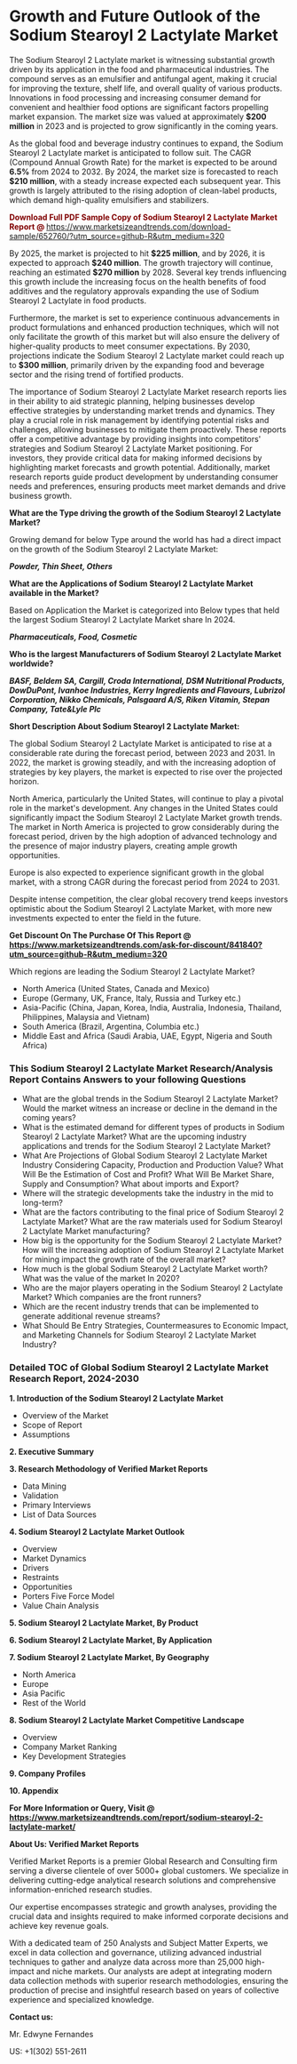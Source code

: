 <h1>Growth and Future Outlook of the Sodium Stearoyl 2 Lactylate Market</h1>    <p>The Sodium Stearoyl 2 Lactylate market is witnessing substantial growth driven by its application in the food and pharmaceutical industries. The compound serves as an emulsifier and antifungal agent, making it crucial for improving the texture, shelf life, and overall quality of various products. Innovations in food processing and increasing consumer demand for convenient and healthier food options are significant factors propelling market expansion. The market size was valued at approximately <strong>$200 million</strong> in 2023 and is projected to grow significantly in the coming years.</p>        <p>As the global food and beverage industry continues to expand, the Sodium Stearoyl 2 Lactylate market is anticipated to follow suit. The CAGR (Compound Annual Growth Rate) for the market is expected to be around <strong>6.5%</strong> from 2024 to 2032. By 2024, the market size is forecasted to reach <strong>$210 million</strong>, with a steady increase expected each subsequent year. This growth is largely attributed to the rising adoption of clean-label products, which demand high-quality emulsifiers and stabilizers.</p>        <p><strong><span style="color: #800000;">Download Full PDF Sample Copy of Sodium Stearoyl 2 Lactylate Market Report @</span>&nbsp;</strong><a href="https://www.marketsizeandtrends.com/download-sample/652760/?utm_source=github-R&amp;utm_medium=320">https://www.marketsizeandtrends.com/download-sample/652760/?utm_source=github-R&amp;utm_medium=320</a></p>        <p>By 2025, the market is projected to hit <strong>$225 million</strong>, and by 2026, it is expected to approach <strong>$240 million</strong>. The growth trajectory will continue, reaching an estimated <strong>$270 million</strong> by 2028. Several key trends influencing this growth include the increasing focus on the health benefits of food additives and the regulatory approvals expanding the use of Sodium Stearoyl 2 Lactylate in food products.</p>        <p>Furthermore, the market is set to experience continuous advancements in product formulations and enhanced production techniques, which will not only facilitate the growth of this market but will also ensure the delivery of higher-quality products to meet consumer expectations. By 2030, projections indicate the Sodium Stearoyl 2 Lactylate market could reach up to <strong>$300 million</strong>, primarily driven by the expanding food and beverage sector and the rising trend of fortified products.</p></p><p>The importance of&nbsp;Sodium Stearoyl 2 Lactylate Market research reports lies in their ability to aid strategic planning, helping businesses develop effective strategies by understanding market trends and dynamics. They play a crucial role in risk management by identifying potential risks and challenges, allowing businesses to mitigate them proactively. These reports offer a competitive advantage by providing insights into competitors' strategies and Sodium Stearoyl 2 Lactylate Market positioning. For investors, they provide critical data for making informed decisions by highlighting market forecasts and growth potential. Additionally, market research reports guide product development by understanding consumer needs and preferences, ensuring products meet market demands and drive business growth.</p><p><strong>What are the&nbsp;Type driving the growth of the Sodium Stearoyl 2 Lactylate Market?</strong></p><p id="" class="">Growing demand for below Type around the world has had a direct impact on the growth of the Sodium Stearoyl 2 Lactylate Market:</p><em><strong>Powder, Thin Sheet, Others</strong></em></p><strong>What are the&nbsp;Applications&nbsp;of Sodium Stearoyl 2 Lactylate Market available in the Market?</strong></p><p id="" class="">Based on Application the Market is categorized into Below types that held the largest Sodium Stearoyl 2 Lactylate Market share In 2024.</p><em><strong>Pharmaceuticals, Food, Cosmetic</strong></em></p><strong>Who is the largest Manufacturers of Sodium Stearoyl 2 Lactylate Market worldwide?</strong></p><p><em><strong>BASF, Beldem SA, Cargill, Croda International, DSM Nutritional Products, DowDuPont, Ivanhoe Industries, Kerry Ingredients and Flavours, Lubrizol Corporation, Nikko Chemicals, Palsgaard A/S, Riken Vitamin, Stepan Company, Tate&Lyle Plc</strong></em></p><p id="" class=""><strong>Short Description About Sodium Stearoyl 2 Lactylate Market:</strong></p><p>The global Sodium Stearoyl 2 Lactylate Market is anticipated to rise at a considerable rate during the forecast period, between 2023 and 2031. In 2022, the market is growing steadily, and with the increasing adoption of strategies by key players, the market is expected to rise over the projected horizon.</p><p>North America, particularly the United States, will continue to play a pivotal role in the market's development. Any changes in the United States could significantly impact the Sodium Stearoyl 2 Lactylate Market growth trends. The market in North America is projected to grow considerably during the forecast period, driven by the high adoption of advanced technology and the presence of major industry players, creating ample growth opportunities.</p><p>Europe is also expected to experience significant growth in the global market, with a strong CAGR during the forecast period from 2024 to 2031.</p><p>Despite intense competition, the clear global recovery trend keeps investors optimistic about the Sodium Stearoyl 2 Lactylate Market, with more new investments expected to enter the field in the future.</p><p id="" class=""><strong>Get Discount On The Purchase Of This Report @ <a href="https://www.marketsizeandtrends.com/ask-for-discount/841840?utm_source=github-R&utm_medium=320" target="_blank">https://www.marketsizeandtrends.com/ask-for-discount/841840?utm_source=github-R&utm_medium=320</a></strong></p>Which regions are leading the Sodium Stearoyl 2 Lactylate Market?</p><ul><li>North America (United States, Canada and Mexico)</li><li>Europe (Germany, UK, France, Italy, Russia and Turkey etc.)</li><li>Asia-Pacific (China, Japan, Korea, India, Australia, Indonesia, Thailand, Philippines, Malaysia and Vietnam)</li><li>South America (Brazil, Argentina, Columbia etc.)</li><li>Middle East and Africa (Saudi Arabia, UAE, Egypt, Nigeria and South Africa)</li></ul><h3 id="" class="">This Sodium Stearoyl 2 Lactylate Market Research/Analysis Report Contains Answers to your following Questions</h3><ul><li>What are the global trends in the Sodium Stearoyl 2 Lactylate Market? Would the market witness an increase or decline in the demand in the coming years?</li><li>What is the estimated demand for different types of products in Sodium Stearoyl 2 Lactylate Market? What are the upcoming industry applications and trends for the Sodium Stearoyl 2 Lactylate Market?</li><li>What Are Projections of Global Sodium Stearoyl 2 Lactylate Market Industry Considering Capacity, Production and Production Value? What Will Be the Estimation of Cost and Profit? What Will Be Market Share, Supply and Consumption? What about imports and Export?</li><li>Where will the strategic developments take the industry in the mid to long-term?</li><li>What are the factors contributing to the final price of Sodium Stearoyl 2 Lactylate Market? What are the raw materials used for Sodium Stearoyl 2 Lactylate Market manufacturing?</li><li>How big is the opportunity for the Sodium Stearoyl 2 Lactylate Market? How will the increasing adoption of Sodium Stearoyl 2 Lactylate Market for mining impact the growth rate of the overall market?</li><li>How much is the global Sodium Stearoyl 2 Lactylate Market worth? What was the value of the market In 2020?</li><li>Who are the major players operating in the Sodium Stearoyl 2 Lactylate Market? Which companies are the front runners?</li><li>Which are the recent industry trends that can be implemented to generate additional revenue streams?</li><li>What Should Be Entry Strategies, Countermeasures to Economic Impact, and Marketing Channels for Sodium Stearoyl 2 Lactylate Market Industry?</li></ul><h3 id="" class="">Detailed TOC of Global Sodium Stearoyl 2 Lactylate Market Research Report, 2024-2030</h3><p id="" class=""><strong>1. Introduction of the Sodium Stearoyl 2 Lactylate Market</strong></p><ul><li>Overview of the Market</li><li>Scope of Report</li><li>Assumptions</li></ul><p id="" class=""><strong>2. Executive Summary</strong></p><p id="" class=""><strong>3. Research Methodology of Verified Market Reports</strong></p><ul><li>Data Mining</li><li>Validation</li><li>Primary Interviews</li><li>List of Data Sources</li></ul><p id="" class=""><strong>4. Sodium Stearoyl 2 Lactylate Market Outlook</strong></p><ul><li>Overview</li><li>Market Dynamics</li><li>Drivers</li><li>Restraints</li><li>Opportunities</li><li>Porters Five Force Model</li><li>Value Chain Analysis</li></ul><p id="" class=""><strong>5. Sodium Stearoyl 2 Lactylate Market, By Product</strong></p><p id="" class=""><strong>6. Sodium Stearoyl 2 Lactylate Market, By Application</strong></p><p id="" class=""><strong>7. Sodium Stearoyl 2 Lactylate Market, By Geography</strong></p><ul><li>North America</li><li>Europe</li><li>Asia Pacific</li><li>Rest of the World</li></ul><p id="" class=""><strong>8. Sodium Stearoyl 2 Lactylate Market Competitive Landscape</strong></p><ul><li>Overview</li><li>Company Market Ranking</li><li>Key Development Strategies</li></ul><p id="" class=""><strong>9. Company Profiles</strong></p><p id="" class=""><strong>10. Appendix</strong></p><p id="" class=""><strong>For More Information or Query, Visit @ <a href="https://www.marketsizeandtrends.com/report/sodium-stearoyl-2-lactylate-market/" target="_blank">https://www.marketsizeandtrends.com/report/sodium-stearoyl-2-lactylate-market/</a></strong></p><p id="" class=""><strong>About Us: Verified Market Reports</strong></p><p id="" class="">Verified Market Reports is a premier Global Research and Consulting firm serving a diverse clientele of over 5000+ global customers. We specialize in delivering cutting-edge analytical research solutions and comprehensive information-enriched research studies.</p><p id="" class="">Our expertise encompasses strategic and growth analyses, providing the crucial data and insights required to make informed corporate decisions and achieve key revenue goals.</p><p id="" class="">With a dedicated team of 250 Analysts and Subject Matter Experts, we excel in data collection and governance, utilizing advanced industrial techniques to gather and analyze data across more than 25,000 high-impact and niche markets. Our analysts are adept at integrating modern data collection methods with superior research methodologies, ensuring the production of precise and insightful research based on years of collective experience and specialized knowledge.</p><p id="" class=""><strong>Contact us:</strong></p><p id="" class="">Mr. Edwyne Fernandes</p><p id="" class="">US: +1(302) 551-2611</p>